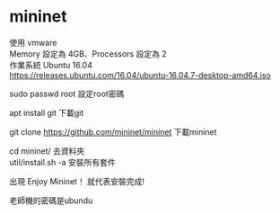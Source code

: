 # mininet
使用 vmware\
Memory 設定為 4GB、Processors 設定為 2\
作業系統 Ubuntu 16.04\
https://releases.ubuntu.com/16.04/ubuntu-16.04.7-desktop-amd64.iso

sudo passwd root  設定root密碼

apt install git  下載git

git clone https://github.com/mininet/mininet 下載mininet

cd mininet/   去資料夾\
util/install.sh -a   安裝所有套件

出現 Enjoy Mininet！ 就代表安裝完成!

老師機的密碼是ubundu

